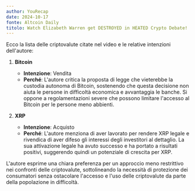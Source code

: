 ```yaml
---
author: YouRecap
date: 2024-10-17
fonte: Altcoin Daily
titolo: Watch Elizabeth Warren get DESTROYED in HEATED Crypto Debate!
---
```


Ecco la lista delle criptovalute citate nel video e le relative intenzioni dell'autore:

1. **Bitcoin**
   - **Intenzione**: Vendita
   - **Perché**: L'autore critica la proposta di legge che vieterebbe la custodia autonoma di Bitcoin, sostenendo che questa decisione non aiuta le persone in difficoltà economica e avvantaggia le banche. Si oppone a regolamentazioni severe che possono limitare l'accesso al Bitcoin per le persone meno abbienti.

2. **XRP**
   - **Intenzione**: Acquisto
   - **Perché**: L'autore menziona di aver lavorato per rendere XRP legale e rivendica di aver difeso gli interessi degli investitori al dettaglio. La sua attivazione legale ha avuto successo e ha portato a risultati positivi, suggerendo quindi un potenziale di crescita per XRP.

L'autore esprime una chiara preferenza per un approccio meno restrittivo nei confronti delle criptovalute, sottolineando la necessità di protezione dei consumatori senza ostacolare l'accesso e l'uso delle criptovalute da parte della popolazione in difficoltà.
